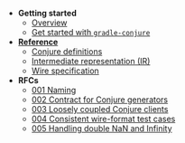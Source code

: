 
- **Getting started**
    - [Overview](/readme.md)
    - [Get started with `gradle-conjure`](/docs/getting_started.md)
- **[Reference](/reference.md)**
    - [Conjure definitions](/docs/spec/conjure_definitions.md)
    - [Intermediate representation (IR)](/docs/spec/intermediate_representation.md)
    - [Wire specification](/docs/spec/wire.md)
- **RFCs**
    - [001 Naming](/docs/rfc/001-naming.md)
    - [002 Contract for Conjure generators](/docs/rfc/002-contract-for-conjure-generators.md)
    - [003 Loosely coupled Conjure clients](/docs/rfc/003-loosely-coupled-conjure-clients.md)
    - [004 Consistent wire-format test cases](/docs/rfc/004-consistent-wire-format-test-cases.md)
    - [005 Handling double NaN and Infinity](/docs/rfc/005-handling-double-nan-and-infinity.md)
